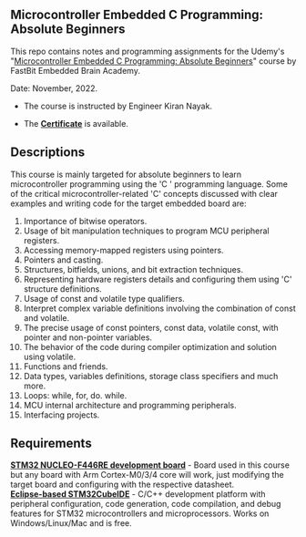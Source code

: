 
## Microcontroller Embedded C Programming: Absolute Beginners

This repo contains notes and programming assignments for the Udemy's "[Microcontroller Embedded C Programming: Absolute Beginners](https://www.udemy.com/course/microcontroller-embedded-c-programming/)" course by FastBit Embedded Brain Academy.

Date: November, 2022.

- The course is instructed by Engineer Kiran Nayak.

- The [**Certificate**](https://github.com/renatosoriano/Udemy-Embedded-Course1_Microcontroller-Embedded-C-Programming-Absolute-Beginners/blob/main/Certificate.pdf) is available. 

## Descriptions

This course is mainly targeted for absolute beginners to learn microcontroller programming using the 'C ' programming language.
Some of the critical microcontroller-related 'C' concepts discussed with clear examples and writing code for the target embedded board are:

1. Importance of bitwise operators.
2. Usage of bit manipulation techniques to program MCU peripheral registers.
3. Accessing memory-mapped registers using pointers.
4. Pointers and casting.
5. Structures, bitfields, unions, and bit extraction techniques.
6. Representing hardware registers details and configuring them using 'C' structure definitions.
7. Usage of const and volatile type qualifiers.
8. Interpret complex variable definitions involving the combination of const and volatile.
9. The precise usage of const pointers, const data, volatile const, with pointer and non-pointer variables.
10. The behavior of the code during compiler optimization and solution using volatile.
11. Functions and friends.
12. Data types, variables definitions, storage class specifiers and much more.
13. Loops: while, for, do. while.
14. MCU internal architecture and programming peripherals.
15. Interfacing projects.

## Requirements

**[STM32 NUCLEO-F446RE development board](https://www.st.com/en/evaluation-tools/nucleo-f446re.html#overview)** - Board used in this course but any board with Arm Cortex-M0/3/4 core will work, just modifying the target board and configuring with the respective datasheet. \
**[Eclipse-based STM32CubeIDE](https://www.st.com/en/development-tools/stm32cubeide.html)** - C/C++ development platform with peripheral configuration, code generation, code compilation, and debug features for STM32 microcontrollers and microprocessors. Works on Windows/Linux/Mac and is free.
